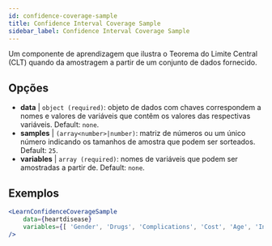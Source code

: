 ```yaml
---
id: confidence-coverage-sample
title: Confidence Interval Coverage Sample
sidebar_label: Confidence Interval Coverage Sample
---
```


Um componente de aprendizagem que ilustra o Teorema do Limite Central (CLT) quando da amostragem a partir de um conjunto de dados fornecido.

## Opções

* __data__ | `object (required)`: objeto de dados com chaves correspondem a nomes e valores de variáveis que contêm os valores das respectivas variáveis. Default: `none`.
* __samples__ | `(array<number>|number)`: matriz de números ou um único número indicando os tamanhos de amostra que podem ser sorteados. Default: `25`.
* __variables__ | `array (required)`: nomes de variáveis que podem ser amostradas a partir de. Default: `none`.


## Exemplos

```jsx live
<LearnConfidenceCoverageSample 
    data={heartdisease} 
    variables={[ 'Gender', 'Drugs', 'Complications', 'Cost', 'Age', 'Interventions', 'ERVisit', 'Comorbidities', 'Duration' ]}
/>
```

